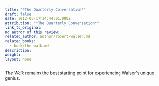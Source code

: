 ```yaml
---
title: "*The Quarterly Conversation*"
draft: false
date: 2012-05-17T14:44:01.000Z
attribution: "*The Quarterly Conversation*"
link_to_original:
nd_author_of_this_review:
related_author: author/robert-walser.md
related_books:
  - book/the-walk.md
description:
weight:
layout: none
---
```

*The Walk* remains the best starting point for experiencing Walser's unique genius.

